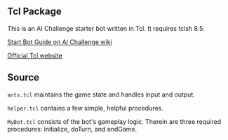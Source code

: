 ## Tcl Package

This is an AI Challenge starter bot written in Tcl. It requires tclsh 8.5.

[Start Bot Guide on AI Challenge wiki](https://github.com/aichallenge/aichallenge/wiki/Ants-Starter-Pack-Guide)

[Official Tcl website](http://tcl.tk)


## Source

`ants.tcl` maintains the game state and handles input and output.

`helper.tcl` contains a few simple, helpful procedures.

`MyBot.tcl` consists of the bot's gameplay logic. Therein are three required procedures: initialize, doTurn, and endGame.
